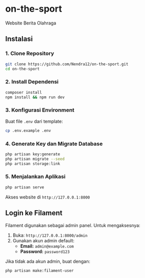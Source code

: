 # on-the-sport
Website Berita Olahraga

## Instalasi

### 1. Clone Repository
```sh
git clone https://github.com/Nendra12/on-the-sport.git
cd on-the-sport
```

### 2. Install Dependensi
```sh
composer install
npm install && npm run dev
```

### 3. Konfigurasi Environment
Buat file `.env` dari template:
```sh
cp .env.example .env
```

### 4. Generate Key dan Migrate Database
```sh
php artisan key:generate
php artisan migrate --seed
php artisan storage:link
```

### 5. Menjalankan Aplikasi
```sh
php artisan serve
```
Akses website di `http://127.0.0.1:8000`

## Login ke Filament
Filament digunakan sebagai admin panel. Untuk mengaksesnya:
1. Buka: `http://127.0.0.1:8000/admin`
2. Gunakan akun admin default:
   - **Email:** `admin@example.com`
   - **Password:** `password123`

Jika tidak ada akun admin, buat dengan:
```sh
php artisan make:filament-user
```



